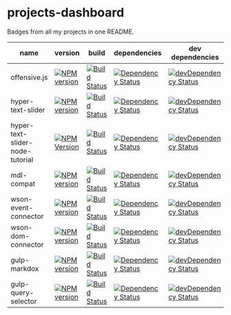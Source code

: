 # projects-dashboard
Badges from all my projects in one README.

| name | version | build | dependencies | dev dependencies |
| ---- | ------- | ----- | ------------ | ---------------- |
| offensive.js | [![NPM version][offensive-npm-image]][offensive-npm-url] | [![Build Status][offensive-travis-image]][offensive-travis-url] | [![Dependency Status][offensive-david-image]][offensive-david-url] | [![devDependency Status][offensive-david-image-dev]][offensive-david-url-dev] |
| hyper-text-slider | [![NPM version](https://badge.fury.io/js/hyper-text-slider.svg)](https://npmjs.org/package/hyper-text-slider) | [![Build Status](https://travis-ci.org/muroc/hyper-text-slider.svg?branch=master)](https://travis-ci.org/muroc/hyper-text-slider) | [![Dependency Status](https://david-dm.org/muroc/hyper-text-slider.svg)](https://david-dm.org/muroc/hyper-text-slider) | [![devDependency Status](https://david-dm.org/muroc/hyper-text-slider/dev-status.svg)](https://david-dm.org/muroc/hyper-text-slider?type=dev) |
| hyper-text-slider-node-tutorial | [![NPM Version][hts-nt-npm-image]][hts-nt-npm-url] | [![Build Status][hts-nt-travis-image]][hts-nt-travis-url] | [![Dependency Status][hts-nt-david-image]][hts-nt-david-url] | [![devDependency Status][hts-nt-david-image-dev]][hts-nt-david-url-dev] | 
| mdl-compat | [![NPM version][mdl-compat-npm-image]][mdl-compat-npm-url] | [![Build Status][mdl-compat-travis-image]][mdl-compat-travis-url] | [![Dependency Status][mdl-compat-david-image]][mdl-compat-david-url] | [![devDependency Status][mdl-compat-david-image-dev]][mdl-compat-david-url-dev] |
| wson-event-connector | [![NPM version][wson-ec-npm-image]][wson-ec-npm-url] | [![Build Status][wson-ec-travis-image]][wson-ec-travis-url] | [![Dependency Status][wson-ec-david-image]][wson-ec-david-url] | [![devDependency Status][wson-ec-david-image-dev]][wson-ec-david-url-dev] |
| wson-dom-connector | [![NPM version][wson-dc-npm-image]][wson-dc-npm-url] | [![Build Status][wson-dc-travis-image]][wson-dc-travis-url] | [![Dependency Status][wson-dc-david-image]][wson-dc-david-url] | [![devDependency Status][wson-dc-david-image-dev]][wson-dc-david-url-dev] | 
| gulp-markdox | [![NPM version][gulp-markdox-npm-image]][gulp-markdox-npm-url] | [![Build Status][gulp-markdox-travis-image]][gulp-markdox-travis-url] | [![Dependency Status][gulp-markdox-david-image]][gulp-markdox-david-url] | [![devDependency Status][gulp-markdox-david-image-dev]][gulp-markdox-david-url-dev] | [![License][gulp-markdox-license-image]][gulp-markdox-license-url] | 
| gulp-query-selector | [![NPM version][gulp-qs-npm-image]][gulp-qs-npm-url] | [![Build Status][gulp-qs-travis-image]][gulp-qs-travis-url] | [![Dependency Status][gulp-qs-david-image]][gulp-qs-david-url] | [![devDependency Status][gulp-qs-david-image-dev]][gulp-qs-david-url-dev] |

[offensive-travis-url]: http://travis-ci.org/mchalapuk/offensive.js
[offensive-travis-image]: https://api.travis-ci.org/mchalapuk/offensive.js.svg?branch=master
[offensive-david-url]: https://david-dm.org/mchalapuk/offensive.js
[offensive-david-image]: https://david-dm.org/mchalapuk/offensive.js.svg
[offensive-david-url-dev]: https://david-dm.org/mchalapuk/offensive.js#info=devDependencies
[offensive-david-image-dev]: https://david-dm.org/mchalapuk/offensive.js/dev-status.svg
[offensive-npm-url]: https://npmjs.org/package/offensive
[offensive-npm-image]: https://badge.fury.io/js/offensive.svg

[mdl-compat-travis-url]: http://travis-ci.org/mchalapuk/mdl-compat
[mdl-compat-travis-image]: https://secure.travis-ci.org/mchalapuk/mdl-compat.png?branch=master
[mdl-compat-david-url]: https://david-dm.org/mchalapuk/mdl-compat
[mdl-compat-david-image]: https://david-dm.org/mchalapuk/mdl-compat.svg
[mdl-compat-david-url-dev]: https://david-dm.org/mchalapuk/mdl-compat?type=dev
[mdl-compat-david-image-dev]: https://david-dm.org/mchalapuk/mdl-compat/dev-status.svg
[mdl-compat-npm-url]: https://npmjs.org/package/mdl-compat
[mdl-compat-npm-image]: https://badge.fury.io/js/mdl-compat.svg

[wson-ec-travis-url]: http://travis-ci.org/mchalapuk/wson-event-connector
[wson-ec-travis-image]: https://api.travis-ci.org/mchalapuk/wson-event-connector.svg
[wson-ec-david-url]: https://david-dm.org/mchalapuk/wson-event-connector
[wson-ec-david-image]: https://david-dm.org/mchalapuk/wson-event-connector.svg
[wson-ec-david-url-dev]: https://david-dm.org/mchalapuk/wson-event-connector#info=devDependencies
[wson-ec-david-image-dev]: https://david-dm.org/mchalapuk/wson-event-connector/dev-status.svg
[wson-ec-npm-url]: https://npmjs.org/package/wson-event-connector
[wson-ec-npm-image]: https://badge.fury.io/js/wson-event-connector.svg

[wson-dc-travis-url]: http://travis-ci.org/mchalapuk/wson-dom-connector
[wson-dc-travis-image]: https://api.travis-ci.org/mchalapuk/wson-dom-connector.svg
[wson-dc-david-url]: https://david-dm.org/mchalapuk/wson-dom-connector
[wson-dc-david-image]: https://david-dm.org/mchalapuk/wson-dom-connector.svg
[wson-dc-david-url-dev]: https://david-dm.org/mchalapuk/wson-dom-connector?type=dev
[wson-dc-david-image-dev]: https://david-dm.org/mchalapuk/wson-dom-connector/dev-status.svg
[wson-dc-npm-url]: https://npmjs.org/package/wson-dom-connector
[wson-dc-npm-image]: https://badge.fury.io/js/wson-dom-connector.svg

[hts-nt-travis-image]: https://travis-ci.org/mchalapuk/hyper-text-slider-node-tutorial.svg?branch=master
[hts-nt-travis-url]: https://travis-ci.org/mchalapuk/hyper-text-slider-node-tutorial
[hts-nt-david-image]: https://david-dm.org/mchalapuk/hyper-text-slider-node-tutorial.svg
[hts-nt-david-url]: https://david-dm.org/mchalapuk/hyper-text-slider-node-tutorial
[hts-nt-david-image-dev]: https://david-dm.org/mchalapuk/hyper-text-slider-node-tutorial/dev-status.svg
[hts-nt-david-url-dev]: https://david-dm.org/mchalapuk/hyper-text-slider-node-tutorial?type=dev
[hts-nt-npm-url]: https://npmjs.org/package/hyper-text-slider-node-tutorial
[hts-nt-npm-image]: https://badge.fury.io/js/hyper-text-slider-node-tutorial.svg

[gulp-markdox-travis-url]: http://travis-ci.org/gberger/gulp-markdox
[gulp-markdox-travis-image]: https://travis-ci.org/gberger/gulp-markdox.svg?branch=master
[gulp-markdox-david-url]: https://david-dm.org/gberger/gulp-markdox
[gulp-markdox-david-image]: https://david-dm.org/gberger/gulp-markdox.svg
[gulp-markdox-david-url-dev]: https://david-dm.org/gberger/gulp-markdox?type=dev
[gulp-markdox-david-image-dev]: https://david-dm.org/gberger/gulp-markdox/dev-status.svg
[gulp-markdox-npm-url]: https://npmjs.org/package/gulp-markdox
[gulp-markdox-npm-image]: https://badge.fury.io/js/gulp-markdox.svg

[gulp-qs-travis-url]: http://travis-ci.org/mchalapuk/gulp-query-selector
[gulp-qs-travis-image]: https://secure.travis-ci.org/mchalapuk/gulp-query-selector.png?branch=master
[gulp-qs-david-url]: https://david-dm.org/mchalapuk/gulp-query-selector
[gulp-qs-david-image]: https://david-dm.org/mchalapuk/gulp-query-selector.svg
[gulp-qs-david-url-dev]: https://david-dm.org/mchalapuk/gulp-query-selector?type=dev
[gulp-qs-david-image-dev]: https://david-dm.org/mchalapuk/gulp-query-selector/dev-status.svg
[gulp-qs-npm-url]: https://npmjs.org/package/gulp-query-selector
[gulp-qs-npm-image]: https://badge.fury.io/js/gulp-query-selector.svg
